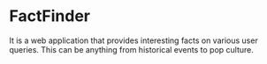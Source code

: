 # FactFinder

It is a web application that provides interesting facts on various user queries. This can be anything from historical events to pop culture.

